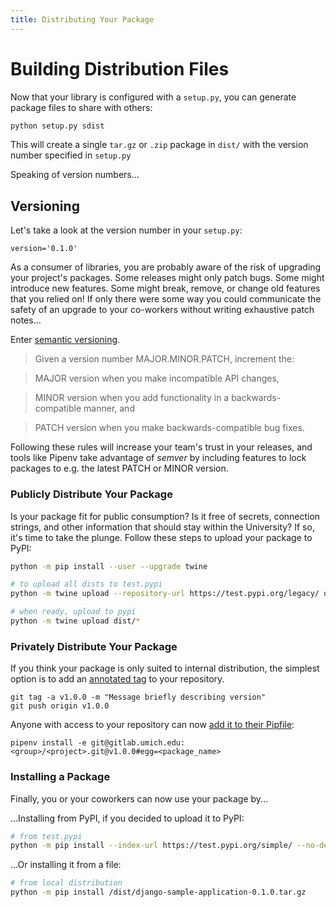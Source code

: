 ```yaml
---
title: Distributing Your Package
---
```


# Building Distribution Files
Now that your library is configured with a `setup.py`, you can generate package files to share with others:

```python
python setup.py sdist
```

This will create a single `tar.gz` or `.zip` package in `dist/` with the version number specified in `setup.py`

Speaking of version numbers...

## Versioning

Let's take a look at the version number in your `setup.py`:
```
version='0.1.0'
```

As a consumer of libraries, you are probably aware of the risk of upgrading your project's packages. Some releases might only patch bugs. Some might introduce new features. Some might break, remove, or change old features that you relied on! If only there were some way you could communicate the safety of an upgrade to your co-workers without writing exhaustive patch notes...

Enter [semantic versioning](https://semver.org/).

> Given a version number MAJOR.MINOR.PATCH, increment the:

> MAJOR version when you make incompatible API changes,

> MINOR version when you add functionality in a backwards-compatible manner, and

> PATCH version when you make backwards-compatible bug fixes.

Following these rules will increase your team's trust in your releases, and tools like Pipenv take advantage of *semver* by including features to lock packages to e.g. the latest PATCH or MINOR version.

### Publicly Distribute Your Package
Is your package fit for public consumption? Is it free of secrets, connection strings, and other information that should stay within the University? If so, it's time to take the plunge. Follow these steps to upload your package to PyPI:

```bash
python -m pip install --user --upgrade twine

# to upload all dists to test.pypi
python -m twine upload --repository-url https://test.pypi.org/legacy/ dist/*

# when ready, upload to pypi
python -m twine upload dist/*
```

### Privately Distribute Your Package
If you think your package is only suited to internal distribution, the simplest option is to add an [annotated tag](https://docs.gitlab.com/ee/university/training/topics/tags.html) to your repository. 
```
git tag -a v1.0.0 -m "Message briefly describing version"
git push origin v1.0.0
```

Anyone with access to your repository can now [add it to their Pipfile](https://docs.pipenv.org/en/latest/basics/#a-note-about-vcs-dependencies):
```
pipenv install -e git@gitlab.umich.edu:<group>/<project>.git@v1.0.0#egg=<package_name>
```

### Installing a Package
Finally, you or your coworkers can now use your package by...

...Installing from PyPI, if you decided to upload it to PyPI:
```bash
# from test.pypi
python -m pip install --index-url https://test.pypi.org/simple/ --no-deps django-sample-application
```

...Or installing it from a file:
```bash
# from local distribution
python -m pip install /dist/django-sample-application-0.1.0.tar.gz
```
